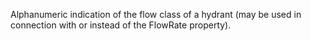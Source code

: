 Alphanumeric indication of the flow class of a hydrant (may be used in connection with or instead of the FlowRate property).
